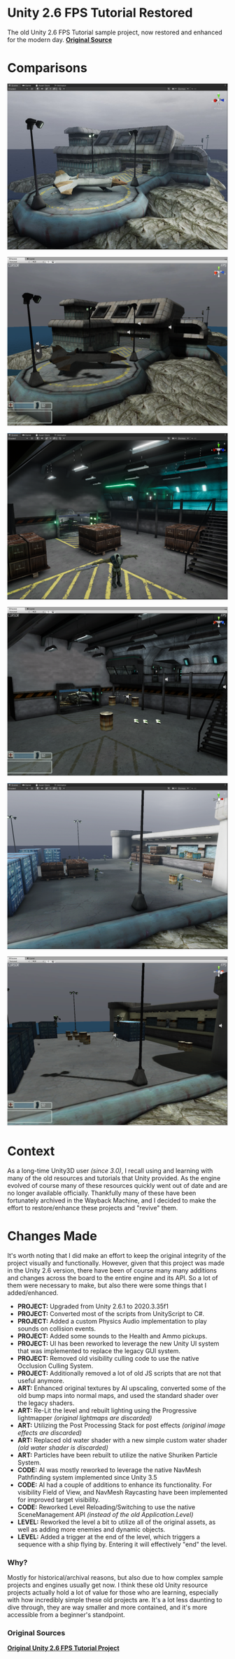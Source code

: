 # Unity 2.6 FPS Tutorial Restored
The old Unity 2.6 FPS Tutorial sample project, now restored and enhanced for the modern day. **[Original Source](https://web.archive.org/web/20100102063856/http://unity3d.com/support/resources/tutorials/fpstutorial)**

# Comparisons

![1-restored](GithubContent/1-restored.jpg)

![1-original](GithubContent/1-original.png)

![2-restored](GithubContent/2-restored.png)

![2-original](GithubContent/2-original.png)

![3-restored](GithubContent/3-restored.png)

![3-original](GithubContent/3-original.png)

# Context

As a long-time Unity3D user *(since 3.0)*, I recall using and learning with many of the old resources and tutorials that Unity provided. As the engine evolved of course many of these resources quickly went out of date and are no longer available officially. Thankfully many of these have been fortunately archived in the Wayback Machine, and I decided to make the effort to restore/enhance these projects and "revive" them.

# Changes Made

It's worth noting that I did make an effort to keep the original integrity of the project visually and functionally. However, given that this project was made in the Unity 2.6 version, there have been of course many many additions and changes across the board to the entire engine and its API. So a lot of them were necessary to make, but also there were some things that I added/enhanced.

- **PROJECT:** Upgraded from Unity 2.6.1 to 2020.3.35f1
- **PROJECT:** Converted most of the scripts from UnityScript to C#.
- **PROJECT:** Added a custom Physics Audio implementation to play sounds on collision events.
- **PROJECT:** Added some sounds to the Health and Ammo pickups.
- **PROJECT:** UI has been reworked to leverage the new Unity UI system that was implemented to replace the legacy GUI system.
- **PROJECT:** Removed old visibility culling code to use the native Occlusion Culling System.
- **PROJECT:** Additionally removed a lot of old JS scripts that are not that useful anymore.
- **ART:** Enhanced original textures by AI upscaling, converted some of the old bump maps into normal maps, and used the standard shader over the legacy shaders.
- **ART:** Re-Lit the level and rebuilt lighting using the Progressive lightmapper *(original lightmaps are discarded)*
- **ART:** Utilizing the Post Processing Stack for post effects *(original image effects are discarded)*
- **ART:** Replaced old water shader with a new simple custom water shader *(old water shader is discarded)*
- **ART:** Particles have been rebuilt to utilize the native Shuriken Particle System.
- **CODE:** AI was mostly reworked to leverage the native NavMesh Pathfinding system implemented since Unity 3.5
- **CODE:** AI had a couple of additions to enhance its functionality. For visibility Field of View, and NavMesh Raycasting have been implemented for improved target visibility.
- **CODE:** Reworked Level Reloading/Switching to use the native SceneManagement API *(instead of the old Application.Level)*
- **LEVEL:** Reworked the level a bit to utilize all of the original assets, as well as adding more enemies and dynamic objects.
- **LEVEL:** Added a trigger at the end of the level, which triggers a sequence with a ship flying by. Entering it will effectively "end" the level.

### Why?
Mostly for historical/archival reasons, but also due to how complex sample projects and engines usually get now. I think these old Unity resource projects actually hold a lot of value for those who are learning, especially with how incredibly simple these old projects are. It's a lot less daunting to dive through, they are way smaller and more contained, and it's more accessible from a beginner's standpoint.

### Original Sources

**[Original Unity 2.6 FPS Tutorial Project](https://web.archive.org/web/20100102063856/http://unity3d.com/support/resources/tutorials/fpstutorial)**

